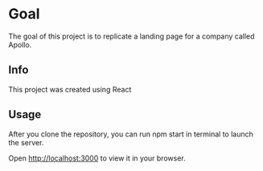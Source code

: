 # Goal

The goal of this project is to replicate a landing page for a company called Apollo.

## Info

This project was created using React

## Usage

After you clone the repository, you can run npm start in terminal to launch the server.

Open [http://localhost:3000](http://localhost:3000) to view it in your browser.
